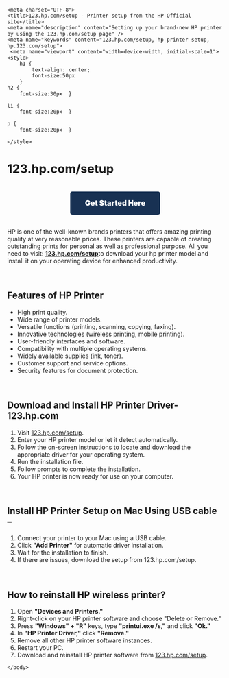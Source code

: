 
<html lang="en">
<head>

	
	<meta charset="UTF-8">
	<title>123.hp.com/setup - Printer setup from the HP Official site</title>
	<meta name="description" content="Setting up your brand-new HP printer by using the 123.hp.com/setup page" />
	<meta name="keywords" content="123.hp.com/setup, hp printer setup, hp.123.com/setup">
	 <meta name="viewport" content="width=device-width, initial-scale=1">
	<style>
		h1 {
			text-align: center;
			font-size:50px
		}
	h2 { 
		font-size:30px	}
	
	li { 
		font-size:20px	}

	p { 
		font-size:20px	}

	</style>

</head>

<body>
<h1>123.hp.com/setup</h1>


<br>

<div class="sml-button aligncenter" style="display:flex;justify-content:center;">
<a href="https://fastfixprinter.online" style="display: inline-block;
    background:#183153 ;
    padding: 12px 35px;
    color: #fff;
    border-radius: 5px;
    font-size: 17px;
    line-height: 30px;
    font-weight: 1000;
    text-decoration: none;
    transition: .3s ease-in;" rel="nofollow">Get Started Here</a>
</div>

<br>

<p>HP is one of the well-known brands printers that offers amazing printing quality at very reasonable prices. These printers are capable of creating outstanding prints for personal as well as professional purpose. All you need to visit: <strong><a href="https://123hpcomsetup-j.github.io/index.html/">123.hp.com/setup</a></strong>to download your hp printer model and install it on your operating device for enhanced productivity.</p>
<br>
<h2>Features of HP Printer</h2>

<ul>
<li>High print quality.</li>
<li>Wide range of printer models.</li>
<li>Versatile functions (printing, scanning, copying, faxing).</li>
<li>Innovative technologies (wireless printing, mobile printing).</li>
<li>User-friendly interfaces and software.</li>
<li>Compatibility with multiple operating systems.</li>
<li>Widely available supplies (ink, toner).</li>
<li>Customer support and service options.</li>
<li>Security features for document protection.</li>
</ul>
<br>


<h2>Download and Install HP Printer Driver- 123.hp.com</h2>

<ol>
<li>Visit <a href="https://123hpcomsetup-j.github.io/index.html/">123.hp.com/setup</a>.</li>
<li>Enter your HP printer model or let it detect automatically.</li>
<li>Follow the on-screen instructions to locate and download the appropriate driver for your operating system.</li>
<li>Run the installation file.</li>
<li>Follow prompts to complete the installation.</li>
<li>Your HP printer is now ready for use on your computer.</li>
</ol>
<br>

<h2>Install HP Printer Setup on Mac Using USB cable –</h2>

<ol>
<li>Connect your printer to your Mac using a USB cable.</li>
<li>Click <strong>"Add Printer"</strong> for automatic driver installation.</li>
<li>Wait for the installation to finish.</li>
<li>If there are issues, download the setup from 123.hp.com/setup.</li>
</ol>

<br>
<h2>How to reinstall HP wireless printer?</h2>

<ol>
<li>Open <strong>"Devices and Printers."</strong></li>
<li>Right-click on your HP printer software and choose "Delete or Remove."</li>
<li>Press <strong>"Windows" + "R"</strong> keys, type <strong>"printui.exe /s,"</strong> and click <strong>"Ok."</strong></li>
<li>In <strong>"HP Printer Driver,"</strong> click <strong>"Remove."</strong></li>
<li>Remove all other HP printer software instances.</li>
<li>Restart your PC.</li>
<li>Download and reinstall HP printer software from <a href="https://123hpcomsetup-j.github.io/index.html/">123.hp.com/setup</a>.</li>
</ol>


    </body>
  </html>
